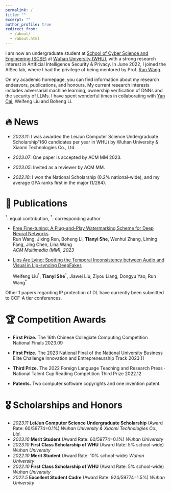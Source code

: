 ```yaml
---
permalink: /
title: ""
excerpt: ""
author_profile: true
redirect_from: 
  - /about/
  - /about.html
---
```


<span class='anchor' id='about-me'></span>

I am now an undergraduate student at [School of Cyber Science and Engineering (SCSE)](http://cse.whu.edu.cn/index.htm) at [Wuhan University (WHU)](https://www.whu.edu.cn/), with a strong research interest in Artificial Intelligence Security & Privacy. In June 2022, I joined the AISec lab, where I had the privilege of being mentored by Prof. [Run Wang](https://wangrun.github.io/). 

On my academic homepage, you can find information about my research endeavors, publications, and honours. My current research interests includes adversarial machine learning, ownership verification of DNNs and the security of LLMs. I have spent wonderful times in collaborating with [Yan Cai](https://cyccyyycyc.github.io/), Weifeng Liu and Boheng Li.


# 🔥 News

- *2023.11*: I was awarded the LeiJun Computer Science Undergraduate Scholarship"(60 candidates per year in WHU) by Wuhan University & Xiaomi Technologies Co., Ltd.

- *2023.07*: One paper is accepted by ACM MM 2023.

- *2023.05*: Invited as a reviewer by ACM MM.

- *2022.10*: I won the National Scholarship (0.2% national-wide), and my average GPA ranks first in the major (1/284).

  

# 📝 Publications 

$^\dagger$: equal contribution, $^*$: corresponding author

<!-- ## 🤖️ AI Security, Privacy & Intellectual Property (IP) Protection -->

- [Free Fine-tuning: A Plug-and-Play Watermarking Scheme for Deep Neural Networks](https://arxiv.org/abs/2210.07809)   
  Run Wang, Jixing Ren, Boheng Li, **Tianyi She**, Wenhui Zhang, Liming Fang, Jing Chen, Lina Wang  
  *ACM Multimedia (MM), 2023*

- [Lips Are Lying: Spotting the Temporal Inconsistency between Audio and Visual in Lip-syncing DeepFakes](https://arxiv.org/abs/2401.15668)  

  Weifeng Liu$^\dagger$, **Tianyi She**$^\dagger$, Jiawei Liu, Ziyou Liang, Dongyu Yao, Run Wang$^{\ast}$  

Other 1 papers regarding IP protection of DL have currently been submitted to CCF-A tier conferences.
<!-- ## 🖨️ Preprints & In Submission -->


# 🏆 Competition Awards

- **First Prize.** The 16th Chinese Collegiate Computing Competition National Finals  2023.09

- **First Prize.** The 2023 National Final of the National University Business Elite Challenge Innovation and Entrepreneurship Track 2023.11

- **Third Prize.** The 2022 Foreign Language Teaching and Research Press · National Talent Cup Reading Competition Third Prize 2022.12
  
- **Patents.** Two computer software copyrights and one invention patent.
  

# 🎖 Scholarships and Honors

- *2023.11* **LeiJun Computer Science Undergraduate Scholarship** (Award Rate: 60/59774=0.1%) *Wuhan University & Xiaomi Technologies Co., Ltd.*
- *2023.10* **Merit Student** (Award Rate: 60/59774=0.1%) *Wuhan University*
- *2023.10* **First Class Scholarship of WHU** (Award Rate: 5% school-wide) *Wuhan University* 
- *2022.10* **Merit Student**  (Award Rate: 10% school-wide) *Wuhan University* 
- *2022.10* **First Class Scholarship of WHU** (Award Rate: 5% school-wide) *Wuhan University* 
- *2022.5* **Excellent Student Cadre** (Award Rate: 924/59774=1.5%) *Wuhan University*
